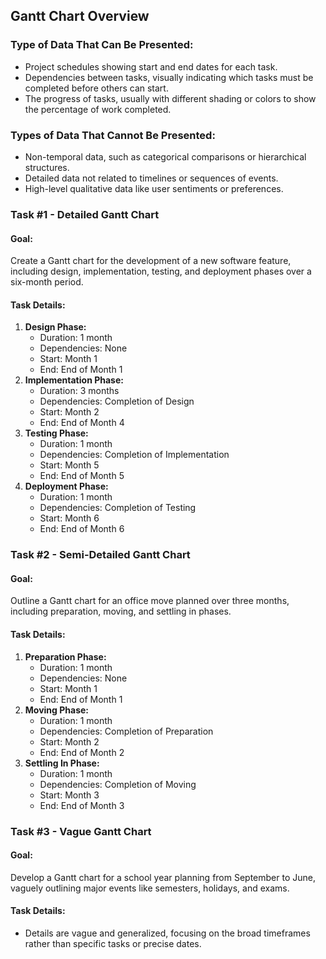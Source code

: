 
## Gantt Chart Overview

### Type of Data That Can Be Presented:
- Project schedules showing start and end dates for each task.
- Dependencies between tasks, visually indicating which tasks must be completed before others can start.
- The progress of tasks, usually with different shading or colors to show the percentage of work completed.

### Types of Data That Cannot Be Presented:
- Non-temporal data, such as categorical comparisons or hierarchical structures.
- Detailed data not related to timelines or sequences of events.
- High-level qualitative data like user sentiments or preferences.

### Task #1 - Detailed Gantt Chart
#### Goal:
Create a Gantt chart for the development of a new software feature, including design, implementation, testing, and deployment phases over a six-month period.

#### Task Details:
1. **Design Phase:**
   - Duration: 1 month
   - Dependencies: None
   - Start: Month 1
   - End: End of Month 1
2. **Implementation Phase:**
   - Duration: 3 months
   - Dependencies: Completion of Design
   - Start: Month 2
   - End: End of Month 4
3. **Testing Phase:**
   - Duration: 1 month
   - Dependencies: Completion of Implementation
   - Start: Month 5
   - End: End of Month 5
4. **Deployment Phase:**
   - Duration: 1 month
   - Dependencies: Completion of Testing
   - Start: Month 6
   - End: End of Month 6

### Task #2 - Semi-Detailed Gantt Chart
#### Goal:
Outline a Gantt chart for an office move planned over three months, including preparation, moving, and settling in phases.

#### Task Details:
1. **Preparation Phase:**
   - Duration: 1 month
   - Dependencies: None
   - Start: Month 1
   - End: End of Month 1
2. **Moving Phase:**
   - Duration: 1 month
   - Dependencies: Completion of Preparation
   - Start: Month 2
   - End: End of Month 2
3. **Settling In Phase:**
   - Duration: 1 month
   - Dependencies: Completion of Moving
   - Start: Month 3
   - End: End of Month 3

### Task #3 - Vague Gantt Chart
#### Goal:
Develop a Gantt chart for a school year planning from September to June, vaguely outlining major events like semesters, holidays, and exams.

#### Task Details:
- Details are vague and generalized, focusing on the broad timeframes rather than specific tasks or precise dates.
